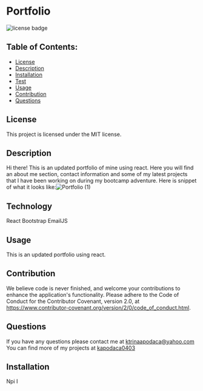 # Portfolio

![license badge](https://img.shields.io/badge/License-MIT-lightgrey.svg)

## Table of Contents:

- [License](#license)
- [Description](#description)
- [Installation](#installation)
- [Test](#test)
- [Usage](#usage)
- [Contribution](#contribution)
- [Questions](#questions)

## License

This project is licensed under the MIT license.

## Description

Hi there! This is an updated portfolio of mine using react. Here you will find an about me section, contact information and some of my latest projects that I have been working on during my bootcamp adventure.
Here is snippet of what it looks like:![Portfolio (1)](https://user-images.githubusercontent.com/87509827/136486829-e7b9e1a0-3935-4778-a3fa-9460f81d16b7.gif)


## Technology

React
Bootstrap
EmailJS

## Usage

This is an updated portfolio using react.

## Contribution

We believe code is never finished, and welcome your contributions to enhance the application's functionality. Please adhere to the Code of Conduct for the Contributor Covenant, version 2.0, at https://www.contributor-covenant.org/version/2/0/code_of_conduct.html.

## Questions

If you have any questions please contact me at ktrinaapodaca@yahoo.com You can find more of my projects at [kapodaca0403](https://github.com/kapodaca0403)

## Installation

Npi I
